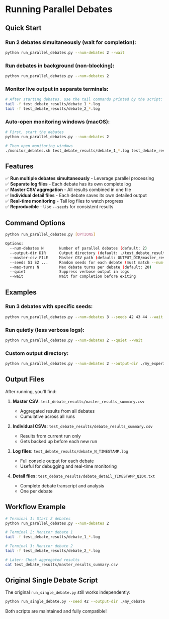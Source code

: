 # Running Parallel Debates

## Quick Start

### Run 2 debates simultaneously (wait for completion):
```bash
python run_parallel_debates.py --num-debates 2 --wait
```

### Run debates in background (non-blocking):
```bash
python run_parallel_debates.py --num-debates 2
```

### Monitor live output in separate terminals:
```bash
# After starting debates, use the tail commands printed by the script:
tail -f test_debate_results/debate_1_*.log
tail -f test_debate_results/debate_2_*.log
```

### Auto-open monitoring windows (macOS):
```bash
# First, start the debates
python run_parallel_debates.py --num-debates 2

# Then open monitoring windows
./monitor_debates.sh test_debate_results/debate_1_*.log test_debate_results/debate_2_*.log
```

## Features

✅ **Run multiple debates simultaneously** - Leverage parallel processing  
✅ **Separate log files** - Each debate has its own complete log  
✅ **Master CSV aggregation** - All results combined in one file  
✅ **Individual detail files** - Each debate saves its own detailed output  
✅ **Real-time monitoring** - Tail log files to watch progress  
✅ **Reproducible** - Use `--seeds` for consistent results  

## Command Options

```bash
python run_parallel_debates.py [OPTIONS]

Options:
  --num-debates N       Number of parallel debates (default: 2)
  --output-dir DIR      Output directory (default: ./test_debate_results)
  --master-csv FILE     Master CSV path (default: OUTPUT_DIR/master_results_summary.csv)
  --seeds S1 S2 ...     Random seeds for each debate (must match --num-debates)
  --max-turns N         Max debate turns per debate (default: 20)
  --quiet               Suppress verbose output in logs
  --wait                Wait for completion before exiting
```

## Examples

### Run 3 debates with specific seeds:
```bash
python run_parallel_debates.py --num-debates 3 --seeds 42 43 44 --wait
```

### Run quietly (less verbose logs):
```bash
python run_parallel_debates.py --num-debates 2 --quiet --wait
```

### Custom output directory:
```bash
python run_parallel_debates.py --num-debates 2 --output-dir ./my_experiments --wait
```

## Output Files

After running, you'll find:

1. **Master CSV**: `test_debate_results/master_results_summary.csv`
   - Aggregated results from all debates
   - Cumulative across all runs

2. **Individual CSVs**: `test_debate_results/debate_results_summary.csv`
   - Results from current run only
   - Gets backed up before each new run

3. **Log files**: `test_debate_results/debate_N_TIMESTAMP.log`
   - Full console output for each debate
   - Useful for debugging and real-time monitoring

4. **Detail files**: `test_debate_results/debate_detail_TIMESTAMP_QIDX.txt`
   - Complete debate transcript and analysis
   - One per debate

## Workflow Example

```bash
# Terminal 1: Start 2 debates
python run_parallel_debates.py --num-debates 2

# Terminal 2: Monitor debate 1
tail -f test_debate_results/debate_1_*.log

# Terminal 3: Monitor debate 2
tail -f test_debate_results/debate_2_*.log

# Later: Check aggregated results
cat test_debate_results/master_results_summary.csv
```

## Original Single Debate Script

The original `run_single_debate.py` still works independently:

```bash
python run_single_debate.py --seed 42 --output-dir ./my_debate
```

Both scripts are maintained and fully compatible!

